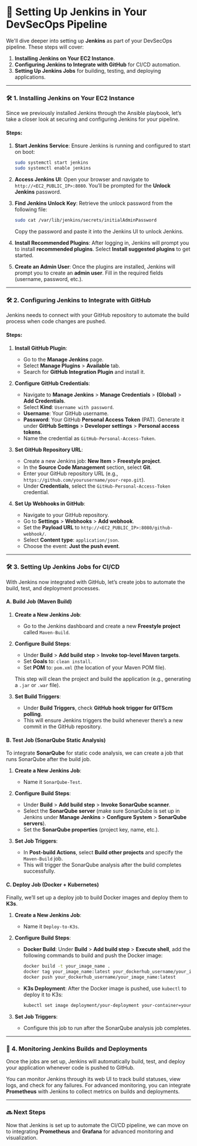 # 🚀 **Setting Up Jenkins in Your DevSecOps Pipeline**

We'll dive deeper into setting up **Jenkins** as part of your DevSecOps pipeline. These steps will cover:

1. **Installing Jenkins on Your EC2 Instance**.
2. **Configuring Jenkins to Integrate with GitHub** for CI/CD automation.
3. **Setting Up Jenkins Jobs** for building, testing, and deploying applications.

---

### 🛠️ **1. Installing Jenkins on Your EC2 Instance**

Since we previously installed Jenkins through the Ansible playbook, let’s take a closer look at securing and configuring Jenkins for your pipeline.

#### Steps:

1. **Start Jenkins Service**:
   Ensure Jenkins is running and configured to start on boot:

   ```bash
   sudo systemctl start jenkins
   sudo systemctl enable jenkins
   ```

2. **Access Jenkins UI**:
   Open your browser and navigate to `http://<EC2_PUBLIC_IP>:8080`. You’ll be prompted for the **Unlock Jenkins** password.

3. **Find Jenkins Unlock Key**:
   Retrieve the unlock password from the following file:

   ```bash
   sudo cat /var/lib/jenkins/secrets/initialAdminPassword
   ```

   Copy the password and paste it into the Jenkins UI to unlock Jenkins.

4. **Install Recommended Plugins**:
   After logging in, Jenkins will prompt you to install **recommended plugins**. Select **Install suggested plugins** to get started.

5. **Create an Admin User**:
   Once the plugins are installed, Jenkins will prompt you to create an **admin user**. Fill in the required fields (username, password, etc.).

---

### 🛠️ **2. Configuring Jenkins to Integrate with GitHub**

Jenkins needs to connect with your GitHub repository to automate the build process when code changes are pushed.

#### Steps:

1. **Install GitHub Plugin**:

   * Go to the **Manage Jenkins** page.
   * Select **Manage Plugins** > **Available** tab.
   * Search for **GitHub Integration Plugin** and install it.

2. **Configure GitHub Credentials**:

   * Navigate to **Manage Jenkins** > **Manage Credentials** > **(Global)** > **Add Credentials**.
   * Select **Kind**: `Username with password`.
   * **Username**: Your GitHub username.
   * **Password**: Your GitHub **Personal Access Token** (PAT). Generate it under **GitHub Settings** > **Developer settings** > **Personal access tokens**.
   * Name the credential as `GitHub-Personal-Access-Token`.

3. **Set GitHub Repository URL**:

   * Create a new Jenkins job: **New Item** > **Freestyle project**.
   * In the **Source Code Management** section, select **Git**.
   * Enter your GitHub repository URL (e.g., `https://github.com/yourusername/your-repo.git`).
   * Under **Credentials**, select the `GitHub-Personal-Access-Token` credential.

4. **Set Up Webhooks in GitHub**:

   * Navigate to your GitHub repository.
   * Go to **Settings** > **Webhooks** > **Add webhook**.
   * Set the **Payload URL** to `http://<EC2_PUBLIC_IP>:8080/github-webhook/`.
   * Select **Content type**: `application/json`.
   * Choose the event: **Just the push event**.

---

### 🛠️ **3. Setting Up Jenkins Jobs for CI/CD**

With Jenkins now integrated with GitHub, let’s create jobs to automate the build, test, and deployment processes.

#### A. **Build Job (Maven Build)**

1. **Create a New Jenkins Job**:

   * Go to the Jenkins dashboard and create a new **Freestyle project** called `Maven-Build`.

2. **Configure Build Steps**:

   * Under **Build** > **Add build step** > **Invoke top-level Maven targets**.
   * Set **Goals** to: `clean install`.
   * Set **POM** to: `pom.xml` (the location of your Maven POM file).

   This step will clean the project and build the application (e.g., generating a `.jar` or `.war` file).

3. **Set Build Triggers**:

   * Under **Build Triggers**, check **GitHub hook trigger for GITScm polling**.
   * This will ensure Jenkins triggers the build whenever there’s a new commit in the GitHub repository.

#### B. **Test Job (SonarQube Static Analysis)**

To integrate **SonarQube** for static code analysis, we can create a job that runs SonarQube after the build job.

1. **Create a New Jenkins Job**:

   * Name it `SonarQube-Test`.

2. **Configure Build Steps**:

   * Under **Build** > **Add build step** > **Invoke SonarQube scanner**.
   * Select the **SonarQube server** (make sure SonarQube is set up in Jenkins under **Manage Jenkins** > **Configure System** > **SonarQube servers**).
   * Set the **SonarQube properties** (project key, name, etc.).

3. **Set Job Triggers**:

   * In **Post-build Actions**, select **Build other projects** and specify the `Maven-Build` job.
   * This will trigger the SonarQube analysis after the build completes successfully.

#### C. **Deploy Job (Docker + Kubernetes)**

Finally, we’ll set up a deploy job to build Docker images and deploy them to **K3s**.

1. **Create a New Jenkins Job**:

   * Name it `Deploy-to-K3s`.

2. **Configure Build Steps**:

   * **Docker Build**: Under **Build** > **Add build step** > **Execute shell**, add the following commands to build and push the Docker image:

     ```bash
     docker build -t your_image_name .
     docker tag your_image_name:latest your_dockerhub_username/your_image_name:latest
     docker push your_dockerhub_username/your_image_name:latest
     ```

   * **K3s Deployment**: After the Docker image is pushed, use `kubectl` to deploy it to K3s:

     ```bash
     kubectl set image deployment/your-deployment your-container=your_dockerhub_username/your_image_name:latest
     ```

3. **Set Job Triggers**:

   * Configure this job to run after the SonarQube analysis job completes.

---

### 📡 **4. Monitoring Jenkins Builds and Deployments**

Once the jobs are set up, Jenkins will automatically build, test, and deploy your application whenever code is pushed to GitHub.

You can monitor Jenkins through its web UI to track build statuses, view logs, and check for any failures. For advanced monitoring, you can integrate **Prometheus** with Jenkins to collect metrics on builds and deployments.

---

### 🔜 **Next Steps**

Now that Jenkins is set up to automate the CI/CD pipeline, we can move on to integrating **Prometheus** and **Grafana** for advanced monitoring and visualization.
